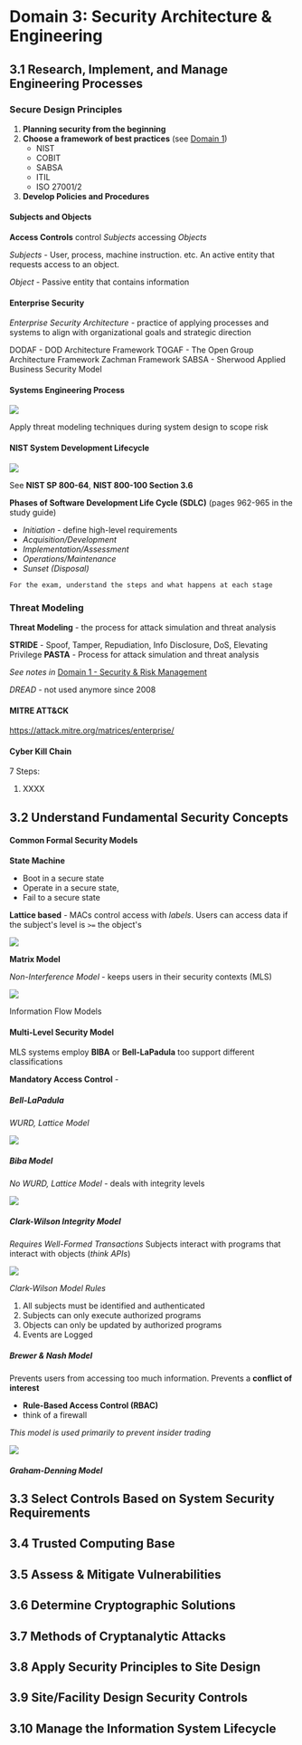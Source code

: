 # Domain 3: Security Architecture & Engineering

## 3.1 Research, Implement, and Manage Engineering Processes

### Secure Design Principles

1.  **Planning security from the beginning**
2.  **Choose a framework of best practices** (see [Domain 1](Domain%201%20-%20Security%20&%20Risk%20Management.md))
	- NIST
	- COBIT
	- SABSA
	- ITIL
	- ISO 27001/2
3. **Develop Policies and Procedures**

#### Subjects and Objects

**Access Controls** control *Subjects* accessing *Objects*

*Subjects* - User, process, machine instruction. etc. An active entity that requests access to an object.

*Object* - Passive entity that contains information

#### Enterprise Security 

*Enterprise Security Architecture* - practice of applying processes and systems to align with organizational goals and strategic direction

DODAF - DOD Architecture Framework
TOGAF - The Open Group Architecture Framework
Zachman Framework
SABSA - Sherwood Applied Business Security Model

#### Systems Engineering Process

![](Pasted%20image%2020241209113152.png)

Apply threat modeling techniques during system design to scope risk

#### NIST System Development Lifecycle

![](Pasted%20image%2020241209113301.png)

See **NIST SP 800-64**, **NIST 800-100 Section 3.6**

**Phases of Software Development Life Cycle (SDLC)**  (pages 962-965 in the study guide)
- *Initiation* - define high-level requirements
- *Acquisition/Development*
- *Implementation/Assessment*
- *Operations/Maintenance*
- *Sunset (Disposal)*

```
For the exam, understand the steps and what happens at each stage
```

### Threat Modeling

**Threat Modeling** - the process for attack simulation and threat analysis

**STRIDE** - Spoof, Tamper, Repudiation, Info Disclosure, DoS, Elevating Privilege
**PASTA** - Process for attack simulation and threat analysis

*See notes in* [Domain 1 - Security & Risk Management](Domain%201%20-%20Security%20&%20Risk%20Management.md)

*DREAD* - not used anymore since 2008

#### MITRE ATT&CK

https://attack.mitre.org/matrices/enterprise/

#### Cyber Kill Chain 

7 Steps:
1. XXXX

## 3.2 Understand Fundamental Security Concepts

#### Common Formal Security Models

**State Machine**
- Boot in a secure state
- Operate in a secure state,
- Fail to a secure state

**Lattice based** - MACs control access with *labels*. Users can access data if the subject's level is `>=` the object's

![](Pasted%20image%2020241209120735.png)

**Matrix Model**

*Non-Interference Model* - keeps users in their security contexts (MLS)

![](Pasted%20image%2020241209120713.png)


Information Flow Models

#### Multi-Level Security Model

MLS systems employ **BIBA** or **Bell-LaPadula** too support different classifications

**Mandatory Access Control** - 

##### Bell-LaPadula

*WURD, Lattice Model*

![](Pasted%20image%2020241209120959.png)

##### Biba Model

*No WURD, Lattice Model* - deals with integrity levels

![](Pasted%20image%2020241209122207.png)

##### Clark-Wilson Integrity Model

*Requires Well-Formed Transactions*
Subjects interact with programs that interact with objects (*think APIs*)

![](Pasted%20image%2020241209123119.png)

*Clark-Wilson Model Rules*
1. All subjects must be identified and authenticated
2. Subjects can only execute authorized programs
3. Objects can only be updated by authorized programs
4. Events are Logged

##### Brewer & Nash Model

Prevents users from accessing too much information. Prevents a **conflict of interest**
- **Rule-Based Access Control (RBAC)**
- think of a firewall

*This model is used primarily to prevent insider trading*

![](Pasted%20image%2020241209124034.png)

##### Graham-Denning Model




## 3.3 Select Controls Based on System Security Requirements



## 3.4 Trusted Computing Base



## 3.5 Assess & Mitigate Vulnerabilities



## 3.6 Determine Cryptographic Solutions



## 3.7 Methods of Cryptanalytic Attacks



## 3.8 Apply Security Principles to Site Design



## 3.9 Site/Facility Design Security Controls



## 3.10 Manage the Information System Lifecycle

